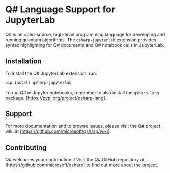 # Q# Language Support for JupyterLab

Q# is an open-source, high-level programming language for developing and running quantum algorithms.
The `qsharp-jupyterlab` extension provides syntax highlighting for Q# documents and Q# notebook
cells in JupyterLab.

## Installation

To install the Q# JupyterLab extension, run:

```bash
pip install qsharp-jupyterlab
```

To run Q# in Jupyter notebooks, remember to also install the `qsharp-lang` package: [https://pypi.org/project/qsharp-lang].

## Support

For more documentation and to browse issues, please visit the Q# project wiki at [https://github.com/microsoft/qsharp/wiki].

## Contributing

Q# welcomes your contributions! Visit the Q# GitHub repository at [https://github.com/microsoft/qsharp] to find out more about the project.
